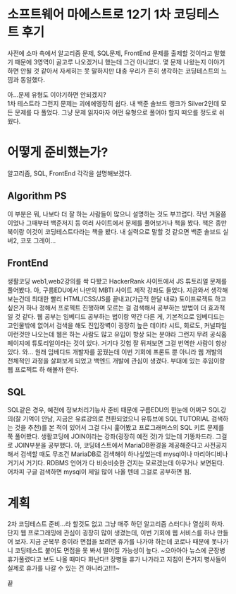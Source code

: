 # 소프트웨어 마에스트로 12기 1차 코딩테스트 후기

사전에 소마 측에서 알고리즘 문제, SQL문제, FrontEnd 문제를 출제할 것이라고 말했기 때문에 3영역이 골고루 나오겠거니 했는데 그건 아니었다. 몇 문제 나왔는지 이야기하면 안될 것 같아서 자세히는 못 말하지만 대충 우리가 흔히 생각하는 코딩테스트의 느낌과 동일했다.

아...문제 유형도 이야기하면 안되겠지?  
1차 테스트라 그런지 문제는 괴에에엥장히 쉽다. 내 백준 솔브드 랭크가 Silver2인데 모든 문제를 다 풀었다. 그냥 문제 읽자마자 어떤 유형으로 풀어야 할지 떠오를 정도로 쉬웠다.

# 어떻게 준비했는가?

알고리즘, SQL, FrontEnd 각각을 설명해보겠다.

## Algorithm PS

이 부분은 뭐, 나보다 더 잘 하는 사람들이 많으니 설명하는 것도 부끄럽다. 작년 겨울쯤이었나 그때부터 백준저지 등 여러 사이트에서 문제를 풀어보거나 책을 봤다. 책은 종만북이랑 이것이 코딩테스트다라는 책을 봤다. 내 실력으로 말할 것 같으면 백준 솔브드 실버2, 코포 그레이...

## FrontEnd

생활코딩 web1,web2강의를 싹 다봤고 HackerRank 사이트에서 JS 튜토리얼 문제를 풀어봤다. 아, 구름EDU에서 나만의 MBTI 사이트 제작 강좌도 들었다.
지금와서 생각해보는건데 최대한 빨리 HTML/CSS/JS를 끝내고(가급적 한달 내로) 토이프로젝트 하고싶은거 하나 정해서 프로젝트 진행하며 모르는 걸 검색해서 공부하는 방법이 더 효과적일 것 같다.
웹 공부는 임베디드 공부하는 법이랑 약간 다른 게, 기본적으로 임베디드는 고인물밖에 없어서 검색을 해도 진입장벽이 굉장히 높은 데이타 시트, 회로도, 커널파일 이런것만 나오는데 웹은 하는 사람도 많고 유입이 항상 되는 분야라 그런지 무려 공식홈페이지에 튜토리얼이라는 것이 있다. 거기다 깃헙 잘 뒤져보면 그걸 번역한 사람이 항상 있다. 와...
원래 임베디드 개발자를 꿈꿨는데 이번 기회에 프론트 뿐 아니라 웹 개발의 전체적인 과정을 살펴보게 되었고 백엔드 개발에 관심이 생겼다. 부대에 있는 후임이랑 웹 프로젝트 하 해볼까 한다.

## SQL

SQL같은 경우, 예전에 정보처리기능사 준비 때문에 구름EDU의 한눈에 어쩌구 SQL강의(잘 기억이 안남, 지금은 유료강의로 전환되었으니 유튜브에 SQL TUTORIAL 검색하는 것을 추천)를 본 적이 있어서 그걸 다시 훑어봤고 프로그래머스의 SQL 키트 문제를 쭉 풀어봤다. 생활코딩에 JOIN이라는 강좌(굉장히 예전 것)가 있는데 기똥차드라. 그걸로 JOIN부분을 공부했다. 아, 코딩테스트에서 MariaDB환경을 제공해준다고 사전공지해서 검색할 때도 무조건 MariaDB로 검색해야 하나싶었는데 mysql이나 마리아디비나 거기서 거기다. RDBMS 언어가 다 비슷비슷한 건지는 모르겠는데 아무거나 보면된다. 어차피 구글 검색하면 mysql이 제일 많이 나올 텐데 그걸로 공부하면 됨.

# 계획

2차 코딩테스트 준비...라 할것도 없고 그냥 매주 하던 알고리즘 스터디나 열심히 하자. 단지 웹 프로그래밍에 관심이 굉장히 많이 생겼는데, 이번 기회에 웹 서비스를 하나 만들어 보자.
지금 군복무 중이라 면접을 보려면 휴가를 나가야 하는데 코로나 때문에 못나가니 코딩테스트 붙어도 면접을 못 봐서 떨어질 가능성이 높다.
~으아아아 뉴스에 군장병 휴가풀렸다고 보도 나올 때마다 화난다!! 장병들 휴가 나가라고 지침이 뜬거지 병사들이 실제로 휴가를 나갈 수 있는 건 아니라고!!!!~

끝
